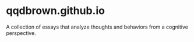 # qqdbrown.github.io
A collection of essays that analyze thoughts and behaviors from a cognitive perspective.
